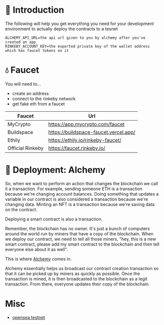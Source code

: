 # 👋 Introduction

The following will help you get everything you need for your development environment to actually deploy the contracts to a tesnet

```dotenv
ALCHEMY_API_URL=the api url given to you by alchemy after you've created an app
RINKEBY_ACCOUNT_KEY=the exported private key of the wallet address which has faucet tokens on it
```

# 💧 Faucet

You will need to...

- create an address
- connect to the rinkeby network
- get fake eth from a faucet

| Faucet           | Url                                   |
| ---------------- | ------------------------------------- |
| MyCrypto         | https://app.mycrypto.com/faucet       |
| Buildspace       | https://buildspace-faucet.vercel.app/ |
| Ethily           | https://ethily.io/rinkeby-faucet/     |
| Official Rinkeby | https://faucet.rinkeby.io/            |

# 🚀 Deployment: Alchemy

So, when we want to perform an action that changes the blockchain we call it a transaction. For example, sending someone ETH is a transaction because we're changing account balances. Doing something that updates a variable in our contract is also considered a transaction because we're changing data. Minting an NFT is a transaction because we're saving data on the contract.

Deploying a smart contract is also a transaction.

Remember, the blockchain has no owner. It's just a bunch of computers around the world run by miners that have a copy of the blockchain.
When we deploy our contract, we need to tell all those miners, "hey, this is a new smart contract, please add my smart contract to the blockchain and then tell everyone else about it as well".

This is where [Alchemy](https://dashboard.alchemyapi.io) comes in.

Alchemy essentially helps us broadcast our contract creation transaction so that it can be picked up by miners as quickly as possible. Once the transaction is mined, it is then broadcasted to the blockchain as a legit transaction. From there, everyone updates their copy of the blockchain.

# Misc

- [opensea testnet](https://testnets.opensea.io/)
